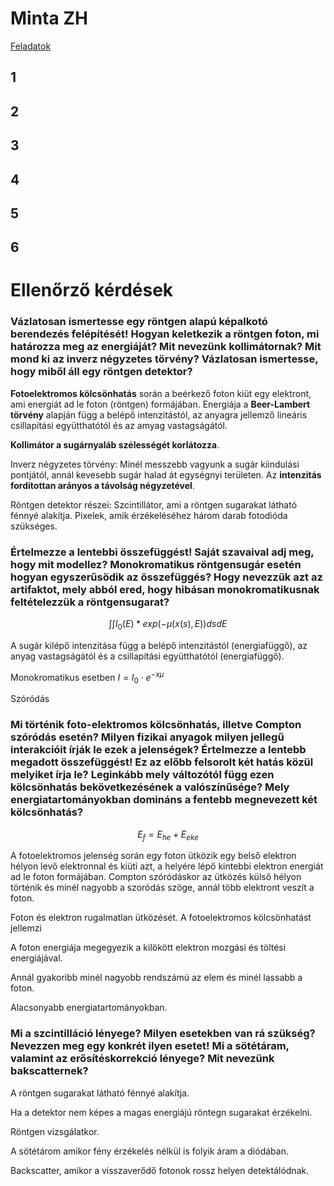 # Minta ZH

[Feladatok](http://home.mit.bme.hu/~hadhazi/Oktatas/OKD20/mintazh.pdf)

## 1

## 2

## 3

## 4

## 5

## 6

# Ellenőrző kérdések

### Vázlatosan ismertesse egy röntgen alapú képalkotó berendezés felépítését! Hogyan keletkezik a röntgen foton, mi határozza meg az energiáját? Mit nevezünk kollimátornak? Mit mond ki az inverz négyzetes törvény? Vázlatosan ismertesse, hogy miből áll egy röntgen detektor? 

**Fotoelektromos kölcsönhatás** során a beérkező foton kiüt egy elektront, ami energiát ad le foton (röntgen) formájában. Energiája a **Beer-Lambert törvény** alapján függ a belépő intenzitástól, az anyagra jellemző lineáris csillapítási együtthatótól és az amyag vastagságától.

**Kollimátor a sugárnyaláb szélességét korlátozza**.

Inverz négyzetes törvény: Minél messzebb vagyunk a sugár kiindulási pontjától, annál kevesebb sugár halad át egységnyi területen. Az **intenzitás fordítottan arányos a távolság négyzetével**.

Röntgen detektor részei: Szcintillátor, ami a röntgen sugarakat látható fénnyé alakítja. Pixelek, amik érzékeléséhez három darab fotodióda szükséges.

### Értelmezze a lentebbi összefüggést! Saját szavaival adj meg, hogy mit modellez? Monokromatikus röntgensugár esetén hogyan egyszerűsödik az összefüggés? Hogy nevezzük azt az artifaktot, mely abból ered, hogy hibásan monokromatikusnak feltételezzük a röntgensugarat?

$$ \int {\int {I_0(E) * exp(- \mu(x(s), E))}ds}dE $$

A sugár kilépő intenzitása függ  a belépő intenzitástól (energiafüggő), az anyag vastagságától és a csillapítási együtthatótól (energiafüggő).

Monokromatikus esetben $I = I_0 \cdot e^{-x\mu}$

Szóródás

 ### Mi történik foto-elektromos kölcsönhatás, illetve Compton szóródás esetén? Milyen fizikai anyagok milyen jellegű interakcióit írják le ezek a jelenségek? Értelmezze a lentebb megadott összefüggést! Ez az előbb felsorolt két hatás közül melyiket írja le? Leginkább mely változótól függ ezen kölcsönhatás bekövetkezésének a valószínűsége? Mely energiatartományokban domináns a fentebb megnevezett két kölcsönhatás?

$$ E_f = E_{he} + E_{eke} $$

A fotoelektromos jelenség során egy foton ütközik egy belső elektron hélyon levő elektronnal és kiüti azt, a helyére lépő kintebbi elektron energiát ad le foton formájában. Compton szóródáskor az ütközés külső hélyon történik és minél nagyobb a szoródás szöge, annál több elektront veszít a foton.

Foton és elektron rugalmatlan ütközését. A fotoelektromos kölcsönhatást jellemzi

A foton energiája megegyezik a kilökött elektron mozgási és töltési energiájával.

Annál gyakoribb minél nagyobb rendszámú az elem és minél lassabb a foton.

Alacsonyabb energiatartományokban.

### Mi a szcintilláció lényege? Milyen esetekben van rá szükség? Nevezzen meg egy konkrét ilyen esetet! Mi a sötétáram, valamint az erősítéskorrekció lényege? Mit nevezünk bakscatternek?

A röntgen sugarakat látható fénnyé alakítja. 

Ha a detektor nem képes a magas energiájú röntegn sugarakat érzékelni. 

Röntgen vizsgálatkor. 

A sötétárom amikor fény érzékelés nélkül is folyik áram a diódában.

Backscatter, amikor a visszaverődő fotonok rossz helyen detektálódnak.